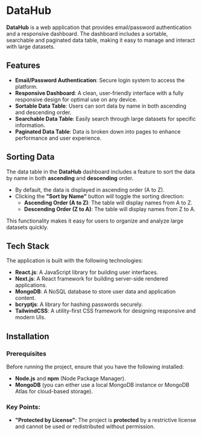 # DataHub

**DataHub** is a web application that provides email/password authentication and a responsive dashboard. The dashboard includes a sortable, searchable and paginated data table, making it easy to manage and interact with large datasets.

## Features
- **Email/Password Authentication**: Secure login system to access the platform.
- **Responsive Dashboard**: A clean, user-friendly interface with a fully responsive design for optimal use on any device.
- **Sortable Data Table**: Users can sort data by name in both ascending and descending order.
- **Searchable Data Table**: Easily search through large datasets for specific information.
- **Paginated Data Table**: Data is broken down into pages to enhance performance and user experience.

## Sorting Data
The data table in the **DataHub** dashboard includes a feature to sort the data by name in both **ascending** and **descending** order.

- By default, the data is displayed in ascending order (A to Z).
- Clicking the **"Sort by Name"** button will toggle the sorting direction:
  - **Ascending Order (A to Z)**: The table will display names from A to Z.
  - **Descending Order (Z to A)**: The table will display names from Z to A.

This functionality makes it easy for users to organize and analyze large datasets quickly.

## Tech Stack
The application is built with the following technologies:
- **React.js**: A JavaScript library for building user interfaces.
- **Next.js**: A React framework for building server-side rendered applications.
- **MongoDB**: A NoSQL database to store user data and application content.
- **bcryptjs**: A library for hashing passwords securely.
- **TailwindCSS**: A utility-first CSS framework for designing responsive and modern UIs.

## Installation

### Prerequisites
Before running the project, ensure that you have the following installed:
- **Node.js** and **npm** (Node Package Manager).
- **MongoDB** (you can either use a local MongoDB instance or MongoDB Atlas for cloud-based storage).

### Key Points:
- **"Protected by License"**: The project is **protected** by a restrictive license and cannot be used or redistributed without permission.
